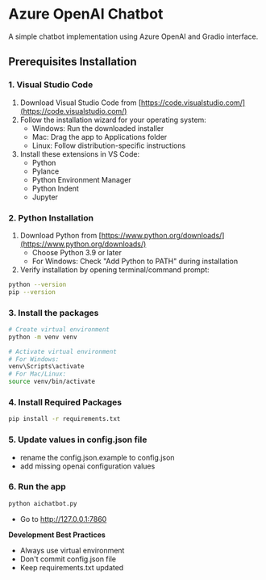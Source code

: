 # Azure OpenAI Chatbot

A simple chatbot implementation using Azure OpenAI and Gradio interface.

## Prerequisites Installation

### 1. Visual Studio Code
1. Download Visual Studio Code from [https://code.visualstudio.com/](https://code.visualstudio.com/)
2. Follow the installation wizard for your operating system:
   - Windows: Run the downloaded installer
   - Mac: Drag the app to Applications folder
   - Linux: Follow distribution-specific instructions
3. Install these extensions in VS Code:
    - Python
    - Pylance
    - Python Environment Manager
    - Python Indent
    - Jupyter

### 2. Python Installation
1. Download Python from [https://www.python.org/downloads/](https://www.python.org/downloads/)
   - Choose Python 3.9 or later
   - For Windows: Check "Add Python to PATH" during installation
2. Verify installation by opening terminal/command prompt:
```bash
python --version
pip --version
```

### 3. Install the packages
```bash
# Create virtual environment
python -m venv venv

# Activate virtual environment
# For Windows:
venv\Scripts\activate
# For Mac/Linux:
source venv/bin/activate
```

### 4. Install Required Packages
```bash
pip install -r requirements.txt
```

### 5. Update values in config.json file
- rename the config.json.example to config.json
- add missing openai configuration values

### 6. Run the app
```bash
python aichatbot.py
```
- Go to http://127.0.0.1:7860

**Development Best Practices**
- Always use virtual environment
- Don't commit config.json file
- Keep requirements.txt updated

